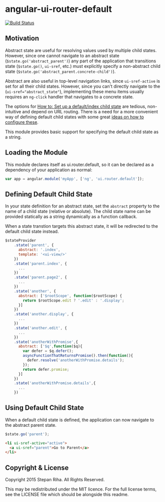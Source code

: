 angular-ui-router-default
=========================
[![Build Status](https://travis-ci.org/nonplus/angular-ui-router-default.svg?branch=master)](https://travis-ci.org/nonplus/angular-ui-router-default)

Motivation
----------

Abstract state are useful for resolving values used by multiple child states.  However, since one cannot navigate to an abstract state (`$state.go('abstract_parent')`) any part of the application that transitions state (`$state.go()`, `ui-sref`, etc.) must explicitly specify a non-abstract child state (`$state.go('abstract_parent.concrete-child')`).

Abstract are also useful in top-level navigation links, since `ui-sref-active` is set for all their child states.  However, since you can't directly navigate to the (`ui-sref="abstract_state"`), implementing these menu items usually requires an `ng-click` handler that navigates to a concrete state.

The options for [How to: Set up a default/index child state](https://github.com/angular-ui/ui-router/wiki/Frequently-Asked-Questions#how-to-set-up-a-defaultindex-child-state]) are tedious, non-intuitive and depend on URL routing.  There is a need for a more convenient way of defining default child states with some great [ideas on how to configure these](https://github.com/angular-ui/ui-router/issues/27).

This module provides basic support for specifying the default child state as a string.

Loading the Module
------------------

This module declares itself as ui.router.default, so it can be declared as a dependency of your application as normal:

```javascript
var app = angular.module('myApp', ['ng', 'ui.router.default']);
```

Defining Default Child State
----------------------------

In your state definition for an abstract state, set the `abstract` property to the name of a child state (relative or absolute).
The child state name can be provided statically as a string dynamically as a function callback.

When a state transtion targets this abstract state, it will be redirected to the default child state instead.

```javascript
$stateProvider
    .state('parent', {
      abstract: '.index',
      template: '<ui-view/>'
    })
    .state('parent.index', {
      ...
    })
    .state('parent.page2', {
      ...
    })
    .state('another', {
      abstract: ['$rootScope', function($rootScope) {
        return $rootScope.edit ? '.edit' : '.display';
      }]
    })
    .state('another.display', {
      ...
    })
    .state('another.edit', {
      ...
    })
    .state('anotherWithPromise',{
      abstract: ['$q',function($q){
        var defer = $q.defer();
        asyncFunctionThatReturnsPromise().then(function(){
          defer.resolve('anotherWithPromise.details');
        });
        return defer.promise;
      }]
    })
    .state('anotherWithPromise.details',{
      ...
    })
```

Using Default Child State
-------------------------

When a default child state is defined, the application can now navigate to the abstract parent state.
```javascript
$state.go('parent');
```

```html
<li ui-sref-active="active">
  <a ui-sref="parent">Go to Parent</a>
</li>
```

Copyright & License
-------------------

Copyright 2015 Stepan Riha. All Rights Reserved.

This may be redistributed under the MIT licence. For the full license terms, see the LICENSE file which
should be alongside this readme.
